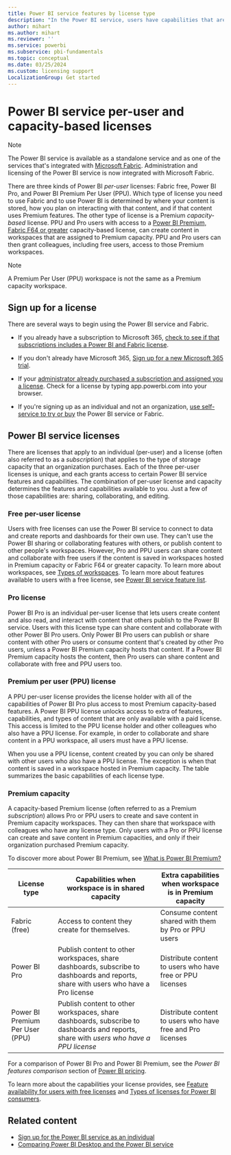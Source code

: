 ```yaml
---
title: Power BI service features by license type
description: "In the Power BI service, users have capabilities that are based on the type of per-user license that they have (free, Pro, PPU) and whether the content they're interacting with is in a Premium capacity workspace."
author: mihart
ms.author: mihart
ms.reviewer: ''
ms.service: powerbi
ms.subservice: pbi-fundamentals
ms.topic: conceptual
ms.date: 03/25/2024
ms.custom: licensing support
LocalizationGroup: Get started
---
```


# Power BI service per-user and capacity-based licenses

> [!NOTE]
> The Power BI service is available as a standalone service and as one of the services that's integrated with [Microsoft Fabric](/fabric/get-started/microsoft-fabric-overview). Administration and licensing of the Power BI service is now integrated with Microsoft Fabric.

There are three kinds of Power BI *per-user* licenses: Fabric free, Power BI Pro, and Power BI Premium Per User (PPU). Which type of license you need to use Fabric and to use Power BI is determined by where your content is stored, how you plan on interacting with that content, and if that content uses Premium features. The other type of license is a Premium *capacity-based* license. PPU and Pro users with access to a [Power BI Premium, Fabric F64 or greater](/power-bi/enterprise) capacity-based license, can create content in workspaces that are assigned to Premium capacity. PPU and Pro users can then grant colleagues, including free users, access to those Premium workspaces.

> [!NOTE]
> A Premium Per User (PPU) workspace is not the same as a Premium capacity workspace.  

## Sign up for a license

There are several ways to begin using the Power BI service and Fabric.

- If you already have a subscription to Microsoft 365, [check to see if that subscriptions includes a Power BI and Fabric license](../consumer/end-user-license.md).

- If you don't already have Microsoft 365, [Sign up for a new Microsoft 365 trial](../enterprise/service-admin-signing-up-for-power-bi-with-a-new-office-365-trial.md).

- If your [administrator already purchased a subscription and assigned you a license](../enterprise/service-admin-manage-licenses.md). Check for a license by typing app.powerbi.com into your browser.

- If you're signing up as an individual and not an organization, [use self-service to try or buy](service-self-service-signup-purchase-for-power-bi.md) the Power BI service or Fabric.

## Power BI service licenses

There are licenses that apply to an individual (per-user) and a license (often also referred to as a *subscription*) that applies to the type of storage capacity that an organization purchases. Each of the three per-user licenses is unique, and each grants access to certain Power BI service features and capabilities. The combination of per-user license and capacity determines the features and capabilities available to you. Just a few of those capabilities are: sharing, collaborating, and editing.

### Free per-user license

Users with free licenses can use the Power BI service to connect to data and create reports and dashboards for their own use. They can't use the Power BI sharing or collaborating features with others, or publish content to other people's workspaces. However, Pro and PPU users can share content and collaborate with free users if the content is saved in workspaces hosted in Premium capacity or Fabric F64 or greater capacity. To learn more about workspaces, see [Types of workspaces](../consumer/end-user-workspaces.md#types-of-workspaces). To learn more about features available to users with a free license, see [Power BI service feature list](../consumer/end-user-features.md).

### Pro license

Power BI Pro is an individual per-user license that lets users create content and also read, and interact with content that others publish to the Power BI service. Users with this license type can share content and collaborate with other Power BI Pro users. Only Power BI Pro users can publish or share content with other Pro users or consume content that's created by other Pro users, unless a Power BI Premium capacity hosts that content. If a Power BI Premium capacity hosts the content, then Pro users can share content and collaborate with free and PPU users too.

### Premium per user (PPU) license

A PPU per-user license provides the license holder with all of the capabilities of Power BI Pro plus access to most Premium capacity-based features. A Power BI PPU license unlocks access to extra of features, capabilities, and types of content that are only available with a paid license. This access is limited to the PPU license holder and other colleagues who also have a PPU license. For example, in order to collaborate and share content in a PPU workspace, all users must have a PPU license.

When you use a PPU license, content created by you can only be shared with other users who also have a PPU license. The exception is when that content is saved in a workspace hosted in Premium capacity. The table summarizes the basic capabilities of each license type.

### Premium capacity

A capacity-based Premium license (often referred to as a Premium *subscription*) allows Pro or PPU users to create and save content in Premium capacity workspaces. They can then share that workspace with colleagues who have any license type. Only users with a Pro or PPU license can create and save content in Premium capacities, and only if their organization purchased Premium capacity. 

To discover more about Power BI Premium, see [What is Power BI Premium?](../enterprise/service-premium-what-is.md)

| License type | Capabilities when workspace is in shared capacity | Extra capabilities when workspace is in Premium capacity |
| --------- | ----------- | ----------- |
| Fabric (free) | Access to content they create for themselves. | Consume content shared with them by Pro or PPU users |
| Power BI Pro | Publish content to other workspaces, share dashboards, subscribe to dashboards and reports, share with users who have a Pro license | Distribute content to users who have free or PPU licenses |
| Power BI Premium Per User (PPU) | Publish content to other workspaces, share dashboards, subscribe to dashboards and reports, share with *users who have a PPU license* | Distribute content to users who have free and Pro licenses |

For a comparison of Power BI Pro and Power BI Premium, see the *Power BI features comparison* section of [Power BI pricing](https://powerbi.microsoft.com/pricing/).

To learn more about the capabilities your license provides, see [Feature availability for users with free licenses](../consumer/end-user-features.md) and [Types of licenses for Power BI consumers](../consumer/end-user-license.md).

## Related content

* [Sign up for the Power BI service as an individual](service-self-service-signup-for-power-bi.md)
* [Comparing Power BI Desktop and the Power BI service](service-service-vs-desktop.md)
